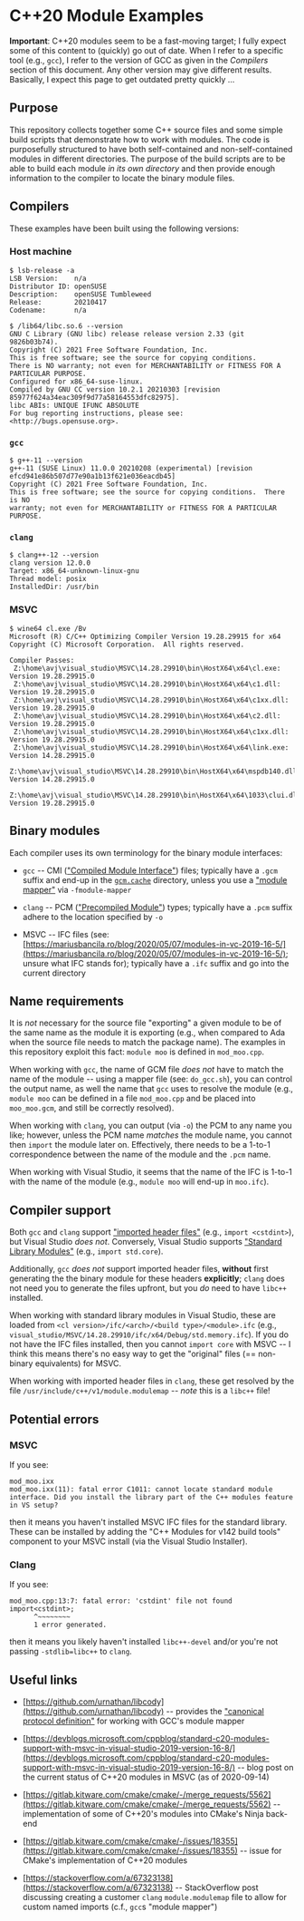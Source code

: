 # C++20 Module Examples

**Important**: C++20 modules seem to be a fast-moving target; I fully expect some of this content to (quickly) go out of date. When I refer to a specific tool (e.g., `gcc`), I refer to the version of GCC as given in the *Compilers* section of this document. Any other version may give different results. Basically, I expect this page to get outdated pretty quickly ...


## Purpose

This repository collects together some C++ source files and some simple build scripts that demonstrate how to work with modules. The code is purposefully structured to have both self-contained and non-self-contained modules in different directories. The purpose of the build scripts are to be able to build each module *in its own directory* and then provide enough information to the compiler to locate the binary module files.


## Compilers

These examples have been built using the following versions:

### Host machine

```
$ lsb-release -a
LSB Version:    n/a
Distributor ID: openSUSE
Description:    openSUSE Tumbleweed
Release:        20210417
Codename:       n/a

$ /lib64/libc.so.6 --version
GNU C Library (GNU libc) release release version 2.33 (git 9826b03b74).
Copyright (C) 2021 Free Software Foundation, Inc.
This is free software; see the source for copying conditions.
There is NO warranty; not even for MERCHANTABILITY or FITNESS FOR A
PARTICULAR PURPOSE.
Configured for x86_64-suse-linux.
Compiled by GNU CC version 10.2.1 20210303 [revision 85977f624a34eac309f9d77a58164553dfc82975].
libc ABIs: UNIQUE IFUNC ABSOLUTE
For bug reporting instructions, please see:
<http://bugs.opensuse.org>.
```

### `gcc`

```
$ g++-11 --version
g++-11 (SUSE Linux) 11.0.0 20210208 (experimental) [revision efcd941e86b507d77e90a1b13f621e036eacdb45]
Copyright (C) 2021 Free Software Foundation, Inc.
This is free software; see the source for copying conditions.  There is NO
warranty; not even for MERCHANTABILITY or FITNESS FOR A PARTICULAR PURPOSE.
```

### `clang`

```
$ clang++-12 --version
clang version 12.0.0
Target: x86_64-unknown-linux-gnu
Thread model: posix
InstalledDir: /usr/bin
```

### MSVC

```
$ wine64 cl.exe /Bv
Microsoft (R) C/C++ Optimizing Compiler Version 19.28.29915 for x64
Copyright (C) Microsoft Corporation.  All rights reserved.

Compiler Passes:
 Z:\home\avj\visual_studio\MSVC\14.28.29910\bin\HostX64\x64\cl.exe:        Version 19.28.29915.0
 Z:\home\avj\visual_studio\MSVC\14.28.29910\bin\HostX64\x64\c1.dll:        Version 19.28.29915.0
 Z:\home\avj\visual_studio\MSVC\14.28.29910\bin\HostX64\x64\c1xx.dll:      Version 19.28.29915.0
 Z:\home\avj\visual_studio\MSVC\14.28.29910\bin\HostX64\x64\c2.dll:        Version 19.28.29915.0
 Z:\home\avj\visual_studio\MSVC\14.28.29910\bin\HostX64\x64\c1xx.dll:      Version 19.28.29915.0
 Z:\home\avj\visual_studio\MSVC\14.28.29910\bin\HostX64\x64\link.exe:      Version 14.28.29915.0
 Z:\home\avj\visual_studio\MSVC\14.28.29910\bin\HostX64\x64\mspdb140.dll:  Version 14.28.29915.0
 Z:\home\avj\visual_studio\MSVC\14.28.29910\bin\HostX64\x64\1033\clui.dll: Version 19.28.29915.0
```


## Binary modules

Each compiler uses its own terminology for the binary module interfaces:

* `gcc` -- CMI (["Compiled Module Interface"](https://gcc.gnu.org/wiki/cxx-modules)) files; typically have a `.gcm` suffix and end-up in the [`gcm.cache`](https://gcc.gnu.org/onlinedocs/gcc/C_002b_002b-Module-Mapper.html) directory, unless you use a ["module mapper"](https://gcc.gnu.org/onlinedocs/gcc/C_002b_002b-Module-Mapper.html) via `-fmodule-mapper`

* `clang` -- PCM (["Precompiled Module"](https://mariusbancila.ro/blog/2020/05/15/modules-in-clang-11/)) types; typically have a `.pcm` suffix adhere to the location specified by `-o`

* MSVC -- IFC files (see: [https://mariusbancila.ro/blog/2020/05/07/modules-in-vc-2019-16-5/](https://mariusbancila.ro/blog/2020/05/07/modules-in-vc-2019-16-5/); unsure what IFC stands for); typically have a `.ifc` suffix and go into the current directory


## Name requirements

It is *not* necessary for the source file "exporting" a given module to be of the same name as the module it is exporting (e.g., when compared to Ada when the source file needs to match the package name). The examples in this repository exploit this fact: `module moo` is defined in `mod_moo.cpp`.

When working with `gcc`, the name of GCM file *does not* have to match the name of the module -- using a mapper file (see: `do_gcc.sh`), you can control the output name, as well the name that `gcc` uses to resolve the module (e.g., `module moo` can be defined in a file `mod_moo.cpp` and be placed into `moo_moo.gcm`, and still be correctly resolved).

When working with `clang`, you can output (via `-o`) the PCM to any name you like; however, unless the PCM name *matches* the module name, you cannot then `import` the module later on. Effectively, there needs to be a 1-to-1 correspondence between the name of the module and the `.pcm` name.

When working with Visual Studio, it seems that the name of the IFC is 1-to-1 with the name of the module (e.g., `module moo` will end-up in `moo.ifc`).



## Compiler support

Both `gcc` and `clang` support ["imported header files"](https://docs.microsoft.com/en-us/cpp/cpp/modules-cpp?view=msvc-160) (e.g., `import <cstdint>`), but Visual Studio *does not*. Conversely, Visual Studio supports ["Standard Library Modules"](https://devblogs.microsoft.com/cppblog/cpp-modules-in-visual-studio-2017/) (e.g., `import std.core`).

Additionally, `gcc` *does not* support imported header files, **without** first generating the the binary module for these headers **explicitly**; `clang` does not need you to generate the files upfront, but you *do* need to have `libc++` installed.

When working with standard library modules in Visual Studio, these are loaded from `<cl version>/ifc/<arch>/<build type>/<module>.ifc` (e.g., `visual_studio/MSVC/14.28.29910/ifc/x64/Debug/std.memory.ifc`). If you do not have the IFC files installed, then you cannot `import core` with MSVC -- I think this means there's no easy way to get the "original" files (== non-binary equivalents) for MSVC.

When working with imported header files in `clang`, these get resolved by the file `/usr/include/c++/v1/module.modulemap` -- *note* this is a `libc++` file!


## Potential errors

### MSVC

If you see:

```
mod_moo.ixx
mod_moo.ixx(11): fatal error C1011: cannot locate standard module interface. Did you install the library part of the C++ modules feature in VS setup?
```

then it means you haven't installed MSVC IFC files for the standard library. These can be installed by adding the "C++ Modules for v142 build tools" component to your MSVC install (via the Visual Studio Installer).

### Clang

If you see:

```
mod_moo.cpp:13:7: fatal error: 'cstdint' file not found
import<cstdint>;
      ^~~~~~~~~
      1 error generated.
```

then it means you likely haven't installed `libc++-devel` and/or you're not passing `-stdlib=libc++` to `clang`.


## Useful links

* [https://github.com/urnathan/libcody](https://github.com/urnathan/libcody) -- provides the ["canonical protocol definition"](https://gcc.gnu.org/onlinedocs/gcc/C_002b_002b-Module-Mapper.html) for working with GCC's module mapper

* [https://devblogs.microsoft.com/cppblog/standard-c20-modules-support-with-msvc-in-visual-studio-2019-version-16-8/](https://devblogs.microsoft.com/cppblog/standard-c20-modules-support-with-msvc-in-visual-studio-2019-version-16-8/) -- blog post on the current status of C++20 modules in MSVC (as of 2020-09-14)

* [https://gitlab.kitware.com/cmake/cmake/-/merge_requests/5562](https://gitlab.kitware.com/cmake/cmake/-/merge_requests/5562) -- implementation of some of C++20's modules into CMake's Ninja back-end

* [https://gitlab.kitware.com/cmake/cmake/-/issues/18355](https://gitlab.kitware.com/cmake/cmake/-/issues/18355) -- issue for CMake's implementation of C++20 modules

* [https://stackoverflow.com/a/67323138](https://stackoverflow.com/a/67323138) -- StackOverflow post discussing creating a customer `clang` `module.modulemap` file to allow for custom named imports (c.f., `gcc`s "module mapper")

